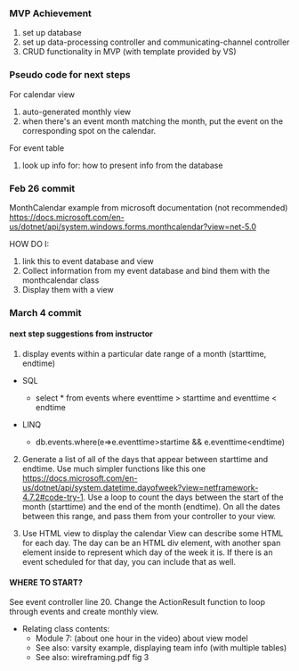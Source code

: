 ### MVP Achievement
1. set up database
2. set up data-processing controller and communicating-channel controller
3. CRUD functionality in MVP (with template provided by VS)

### Pseudo code for next steps
For calendar view
1. auto-generated monthly view
2. when there's an event month matching the month, put the event on the corresponding spot on the calendar.

For event table
1. look up info for: how to present info from the database

### Feb 26 commit

MonthCalendar example from microsoft documentation (not recommended)
https://docs.microsoft.com/en-us/dotnet/api/system.windows.forms.monthcalendar?view=net-5.0

HOW DO I:
1. link this to event database and view
2. Collect information from my event database and bind them with the monthcalendar class
3. Display them with a view

### March 4 commit

#### next step suggestions from instructor

1. display events within a particular date range of a month (starttime, endtime)

- SQL
  - select * from events where eventtime > starttime and eventtime < endtime

- LINQ
  - db.events.where(e=>e.eventtime>startime && e.eventtime<endtime)

2. Generate a list of all of the days that appear between starttime and endtime. 
Use much simpler functions like this one https://docs.microsoft.com/en-us/dotnet/api/system.datetime.dayofweek?view=netframework-4.7.2#code-try-1.
Use a loop to count the days between the start of the month (starttime) and the end of the month (endtime). 
On all the dates between this range, and pass them from your controller to your view.

3. Use HTML view to display the calendar
View can describe some HTML for each day. The day can be an HTML div element, with another span element inside to represent which day of the week it is. If there is an event scheduled for that day, you can include that as well.

#### WHERE TO START?
See event controller line 20. Change the ActionResult function to loop through events and create monthly view.
- Relating class contents:
    - Module 7: (about one hour in the video) about view model
    - See also: varsity example, displaying team info (with multiple tables)
    - See also: wireframing.pdf fig 3





